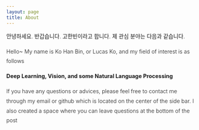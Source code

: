 ```yaml
---
layout: page
title: About
---
```


<div style="font-size: 0.9rem; font-weight:300; line-height: 1.6rem;">

안녕하세요. 반갑습니다. 고한빈이라고 합니다. 제 관심 분야는 다음과 같습니다.

Hello~ My name is Ko Han Bin, or Lucas Ko, and my field of interest is as follows

<p class="message" style="font-size: 0.9rem; font-weight: 700">
Deep Learning, Vision, and some Natural Language Processing
</p>
If you have any questions or advices, please feel free to contact me through my email or github which is located on the center of the side bar. I also created a space where you can leave questions at the bottom of the post <br>



</div>
